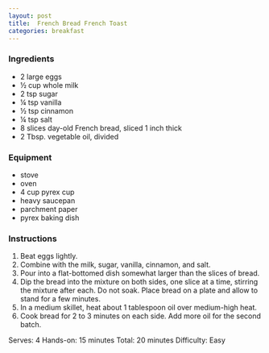 ```yaml
---
layout: post
title:  French Bread French Toast
categories: breakfast
---
```


### Ingredients

- 2 large eggs
- ½ cup whole milk
- 2 tsp sugar
- ¼ tsp vanilla
- ½ tsp cinnamon
- ¼ tsp salt
- 8 slices day-old French bread, sliced 1 inch thick
- 2 Tbsp. vegetable oil, divided

### Equipment

- stove
- oven
- 4 cup pyrex cup
- heavy saucepan
- parchment paper
- pyrex baking dish

### Instructions

1. Beat eggs lightly.
2. Combine with the milk, sugar, vanilla, cinnamon, and salt.
3. Pour into a flat-bottomed dish somewhat larger than the slices of bread.
4. Dip the bread into the mixture on both sides, one slice at a time, stirring the mixture after each.
   Do not soak. Place bread on a plate and allow to stand for a few minutes.
5. In a medium skillet, heat about 1 tablespoon oil over medium-high heat.
6. Cook bread for 2 to 3 minutes on each side.
   Add more oil for the second batch.

Serves: 4
Hands-on: 15 minutes
Total: 20 minutes
Difficulty: Easy